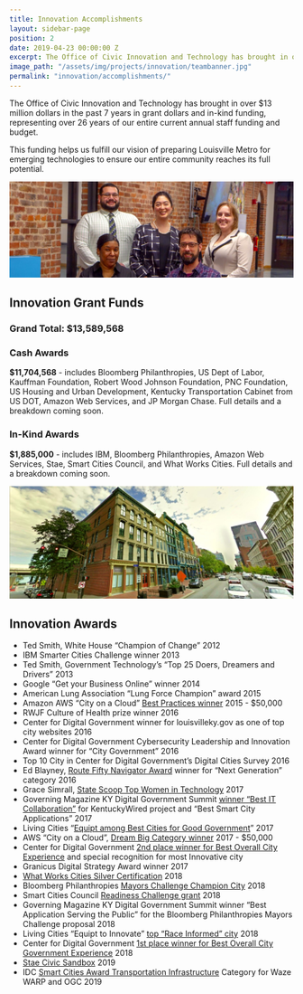 ```yaml
---
title: Innovation Accomplishments
layout: sidebar-page
position: 2
date: 2019-04-23 00:00:00 Z
excerpt: The Office of Civic Innovation and Technology has brought in over $13 million dollars in the past 7 years in grant dollars and in-kind funding, representing over 26 years of our entire current annual staff funding and budget.
image_path: "/assets/img/projects/innovation/teambanner.jpg"
permalink: "innovation/accomplishments/"
---
```


The Office of Civic Innovation and Technology has brought in over $13 million dollars in the past 7 years in grant dollars and in-kind funding, representing over 26 years of our entire current annual staff funding and budget.

This funding helps us fulfill our vision of preparing Louisville Metro for emerging technologies to ensure our entire community reaches its full potential.

![Innovation Team](/assets/img/projects/innovation/teambanner.jpg)

## Innovation Grant Funds 

### Grand Total: $13,589,568

### Cash Awards

**$11,704,568** - includes Bloomberg Philanthropies, US Dept of Labor, Kauffman Foundation, Robert Wood Johnson Foundation, PNC Foundation, US Housing and Urban Development, Kentucky Transportation Cabinet from US DOT, Amazon Web Services, and JP Morgan Chase.  Full details and a breakdown coming soon.


### In-Kind Awards

**$1,885,000** - includes IBM, Bloomberg Philanthropies, Amazon Web Services, Stae, Smart Cities Council, and What Works Cities.  Full details and a breakdown coming soon.

![Innovation Offices](/assets/img/projects/innovation/opioffices.jpg)

## Innovation Awards

- Ted Smith, White House “Champion of Change” 2012 
- IBM Smarter Cities Challenge winner 2013 
- Ted Smith, Government Technology’s “Top 25 Doers, Dreamers and Drivers” 2013 
- Google “Get your Business Online” winner 2014 
- American Lung Association “Lung Force Champion” award 2015 
- Amazon AWS “City on a Cloud” [Best Practices winner](https://aws.amazon.com/stateandlocal/cityonacloud/2015winners/) 2015 - $50,000
- RWJF Culture of Health prize winner 2016 
- Center for Digital Government winner for louisvilleky.gov as one of top city websites 2016 
- Center for Digital Government Cybersecurity Leadership and Innovation Award winner for “City Government” 2016 
- Top 10 City in Center for Digital Government’s Digital Cities Survey 2016 
- Ed Blayney, [Route Fifty Navigator Award](https://medium.com/louisville-metro-opi2/opi-innovator-among-10-award-recipients-honored-at-ceremony-in-pittsburgh-on-november-16th-ff683670d3fe) winner for “Next Generation” category 2016 
- Grace Simrall, [State Scoop Top Women in Technology](http://statescoop.com/monthly/top-50-women-in-technology-2017-5) 2017 
- Governing Magazine KY Digital Government Summit [winner “Best IT Collaboration”](http://kentuckywired.ky.gov/Pages/index.aspx) for KentuckyWired project and “Best Smart City Applications” 2017 
- Living Cities “[Equipt among Best Cities for Good Government](https://www.livingcities.org/cities/louisville)” 2017 
- AWS “City on a Cloud”, [Dream Big Category winner](https://aws.amazon.com/blogs/publicsector/city-on-a-cloud-innovation-challenge-winners-announced/) 2017 - $50,000
- Center for Digital Government [2nd place winner for Best Overall City Experience](http://www.govtech.com/cdg/digital-government-achievement/Government-Experience-Awards-2017-Inaugural-Winners-Announced.html) and special recognition for most Innovative city 
- Granicus Digital Strategy Award winner 2017  
- [What Works Cities Silver Certification](https://medium.com/what-works-cities-certification/louisville-a-data-savvy-approach-from-louielab-to-louiestat-6801da2b3d5a) 2018 
- Bloomberg Philanthropies [Mayors Challenge Champion City](https://mayorschallenge.bloomberg.org/ideas/louisville/) 2018 
- Smart Cities Council [Readiness Challenge grant](https://na.smartcitiescouncil.com/article/smart-cities-council-announces-2018-readiness-challenge-grant-winners) 2018 
- Governing Magazine KY Digital Government Summit winner “Best Application Serving the Public” for the Bloomberg Philanthropies Mayors Challenge proposal 2018 
- Living Cities “Equipt to Innovate” [top “Race Informed” city](http://www.governing.com/equipt/Governing--Living-Cities-Announce-High-Performing-Cities-from-Second-Annual-Equipt-Survey.html) 2018 
- Center for Digital Government [1st place winner for Best Overall City Government Experience](https://www.govtech.com/cdg/government-experience/Government-Experience-Awards-2018-Winners-Announced.html) 2018 
- [Stae Civic Sandbox](https://medium.com/city-as-a-service/co-creating-with-cities-announcing-the-stae-civic-data-sandbox-b901d4f7c3bb) 2019
- IDC [Smart Cities Award Transportation Infrastructure](https://www.idc.com/getdoc.jsp?containerId=prUS45007919) Category for Waze WARP and OGC 2019 
